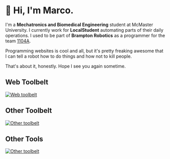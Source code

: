 # :wave: Hi, I'm Marco. 

I'm a **Mechatronics and Biomedical Engineering** student at McMaster University. I currently work for **LocalStudent** automating parts of their daily operations. I used to be part of **Brampton Robotics** as a programmer for the team [1104A](https://github.com/Discobots-1104A).

Programming websites is cool and all, but it's pretty freaking awesome that I can tell a robot how to do things and how not to kill people.

That's about it, honestly. Hope I see you again sometime. 

## Web Toolbelt
[![Web toolbelt](https://skillicons.dev/icons?i=ts,tailwind,nextjs,express,flask,firebase,gcp,postman,vercel)](https://skillicons.dev)

## Other Toolbelt
[![Other toolbelt](https://skillicons.dev/icons?i=c,cpp,py,matlab,lua,tensorflow,git)](https://skillicons.dev)

## Other Tools
[![Other toolbelt](https://skillicons.dev/icons?i=ps,AutoCAD,latex)](https://skillicons.dev)
